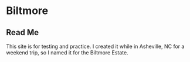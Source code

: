 # Biltmore
## Read Me 
This site is for testing and practice. I created it while in Asheville, NC for a weekend trip, so I named it for the Biltmore Estate.
